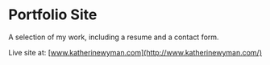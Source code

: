 # Portfolio Site

A selection of my work, including a resume and a contact form.

Live site at: [www.katherinewyman.com](http://www.katherinewyman.com/)

